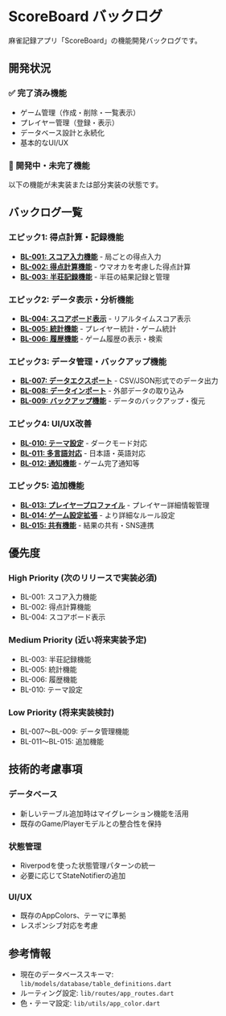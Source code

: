 # ScoreBoard バックログ

麻雀記録アプリ「ScoreBoard」の機能開発バックログです。

## 開発状況

### ✅ 完了済み機能
- ゲーム管理（作成・削除・一覧表示）
- プレイヤー管理（登録・表示）
- データベース設計と永続化
- 基本的なUI/UX

### 🚧 開発中・未完了機能
以下の機能が未実装または部分実装の状態です。

## バックログ一覧

### エピック1: 得点計算・記録機能
- **[BL-001: スコア入力機能](./BL-001-score-input.md)** - 局ごとの得点入力
- **[BL-002: 得点計算機能](./BL-002-score-calculation.md)** - ウマオカを考慮した得点計算
- **[BL-003: 半荘記録機能](./BL-003-game-record.md)** - 半荘の結果記録と管理

### エピック2: データ表示・分析機能
- **[BL-004: スコアボード表示](./BL-004-scoreboard-display.md)** - リアルタイムスコア表示
- **[BL-005: 統計機能](./BL-005-statistics.md)** - プレイヤー統計・ゲーム統計
- **[BL-006: 履歴機能](./BL-006-history.md)** - ゲーム履歴の表示・検索

### エピック3: データ管理・バックアップ機能
- **[BL-007: データエクスポート](./BL-007-data-export.md)** - CSV/JSON形式でのデータ出力
- **[BL-008: データインポート](./BL-008-data-import.md)** - 外部データの取り込み
- **[BL-009: バックアップ機能](./BL-009-backup.md)** - データのバックアップ・復元

### エピック4: UI/UX改善
- **[BL-010: テーマ設定](./BL-010-theme-settings.md)** - ダークモード対応
- **[BL-011: 多言語対応](./BL-011-localization.md)** - 日本語・英語対応
- **[BL-012: 通知機能](./BL-012-notifications.md)** - ゲーム完了通知等

### エピック5: 追加機能
- **[BL-013: プレイヤープロファイル](./BL-013-player-profiles.md)** - プレイヤー詳細情報管理
- **[BL-014: ゲーム設定拡張](./BL-014-game-settings.md)** - より詳細なルール設定
- **[BL-015: 共有機能](./BL-015-sharing.md)** - 結果の共有・SNS連携

## 優先度

### High Priority (次のリリースで実装必須)
- BL-001: スコア入力機能
- BL-002: 得点計算機能
- BL-004: スコアボード表示

### Medium Priority (近い将来実装予定)
- BL-003: 半荘記録機能
- BL-005: 統計機能
- BL-006: 履歴機能
- BL-010: テーマ設定

### Low Priority (将来実装検討)
- BL-007～BL-009: データ管理機能
- BL-011～BL-015: 追加機能

## 技術的考慮事項

### データベース
- 新しいテーブル追加時はマイグレーション機能を活用
- 既存のGame/Playerモデルとの整合性を保持

### 状態管理
- Riverpodを使った状態管理パターンの統一
- 必要に応じてStateNotifierの追加

### UI/UX
- 既存のAppColors、テーマに準拠
- レスポンシブ対応を考慮

## 参考情報
- 現在のデータベーススキーマ: `lib/models/database/table_definitions.dart`
- ルーティング設定: `lib/routes/app_routes.dart`
- 色・テーマ設定: `lib/utils/app_color.dart`